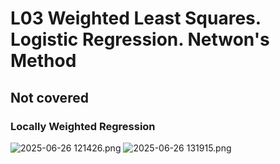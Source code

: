 # L03 Weighted Least Squares. Logistic Regression. Netwon's Method
## Not covered
### Locally Weighted Regression
![ 2025-06-26 121426.png](https://s2.loli.net/2025/07/21/yB673DnLtYoTOvd.png)
![ 2025-06-26 131915.png](https://s2.loli.net/2025/07/21/a7w4pUvKlMXd3H1.png)